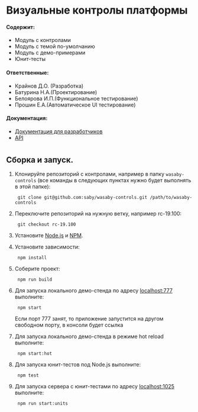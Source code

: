 # Визуальные контролы платформы
#### Содержит:
- Модуль с контролами
- Модуль с темой по-умолчанию
- Модуль с демо-примерами
- Юнит-тесты
#### Ответственные:
- Крайнов Д.О. (Разработка)
- Батурина Н.А.(Проектирование)
- Белоярова И.П.(Функциональное тестирование)
- Прошин Е.А.(Автоматическое UI тестирование)
#### Документация:
- [Документация для разработчиков](https://wasaby.dev/doc/platform/controls/)
- [API](https://wasaby.dev/docs/js/Controls/)
#
## Сборка и запуск.

1. Клонируйте репозиторий с контролами, например в папку `wasaby-controls` (все команды в следующих пунктах нужно будет выполнять в этой папке):

        git clone git@github.com:saby/wasaby-controls.git /path/to/wasaby-controls

1. Переключите репозиторий на нужную ветку, например rc-19.100:

        git checkout rc-19.100

1. Установите [Node.js](http://nodejs.org/) и [NPM](http://npmjs.com).

1. Установите зависимости:

        npm install

1. Cоберите проект:

        npm run build

1. Для запуска локального демо-стенда по адресу [localhost:777](http://localhost:777/) выполните:

        npm start

    Если порт 777 занят, то приложение запустится на другом свободном порту, в консоли будет ссылка

1. Для запуска локального демо-стенда в режиме hot reload выполните:

        npm start:hot

1. Для запуска юнит-тестов под Node.js выполните:

        npm test

1. Для запуска сервера с юнит-тестами по адресу [localhost:1025](http://localhost:1025/) выполните:

        npm run start:units

        

